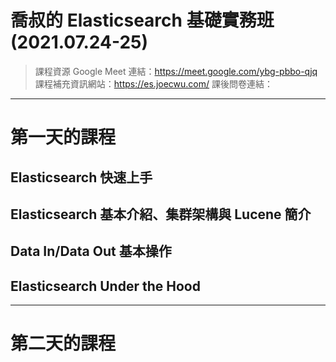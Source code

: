 # 喬叔的 Elasticsearch 基礎實務班 (2021.07.24-25)

> 課程資源
> Google Meet 連結：https://meet.google.com/ybg-pbbo-qjq
> 課程補充資訊網站：https://es.joecwu.com/
> 課後問卷連結：

---

# 第一天的課程

## Elasticsearch 快速上手



## Elasticsearch 基本介紹、集群架構與 Lucene 簡介



## Data In/Data Out 基本操作



## Elasticsearch Under the Hood



---

# 第二天的課程

## 